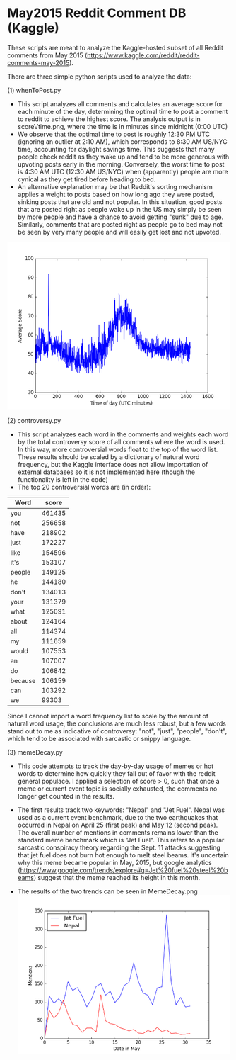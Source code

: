 # May2015 Reddit Comment DB (Kaggle)

These scripts are meant to analyze the Kaggle-hosted subset of all Reddit comments from May 2015 (https://www.kaggle.com/reddit/reddit-comments-may-2015).  

There are three simple python scripts used to analyze the data:

(1) whenToPost.py
 - This script analyzes all comments and calculates an average score for each minute of the day, determining the optimal time to post a comment to reddit to achieve the highest score.  The analysis output is in scoreVtime.png, where the time is in minutes since midnight (0:00 UTC)
 - We observe that the optimal time to post is roughly 12:30 PM UTC (ignoring an outlier at 2:10 AM), which corresponds to 8:30 AM US/NYC time, accounting for daylight savings time.  This suggests that many people check reddit as they wake up and tend to be more generous with upvoting posts early in the morning.  Conversely, the worst time to post is 4:30 AM UTC (12:30 AM US/NYC) when (apparently) people are more cynical as they get tired before heading to bed.
 - An alternative explanation may be that Reddit's sorting mechanism applies a weight to posts based on how long ago they were posted, sinking posts that are old and not popular.  In this situation, good posts that are posted right as people wake up in the US may simply be seen by more people and have a chance to avoid getting "sunk" due to age.  Similarly, comments that are posted right as people go to bed may not be seen by very many people and will easily get lost and not upvoted.

![scoreVTime](https://github.com/kurtejung/redditComments-kaggle/blob/master/scoreVtime.png)
 
(2) controversy.py
 - This script analyzes each word in the comments and weights each word by the total controversy score of all comments where the word is used.  In this way, more controversial words float to the top of the word list.  These results should be scaled by a dictionary of natural word frequency, but the Kaggle interface does not allow importation of external databases so it is not implemented here (though the functionality is left in the code)
 - The top 20 controversial words are (in order):

| Word | score |
|------|------|
| you  | 461435 |
| not  | 256658 |
| have |  218902 |
| just |  172227 |
| like |  154596 |
| it's |  153107 |
| people |  149125 |
| he |  144180 |
| don't |  134013 |
| your |  131379 |
| what  | 125091 |
| about |  124164 |
| all |  114374 |
| my  | 111659 |
| would |  107553 |
| an |  107007 |
| do |  106842 |
| because |  106159 |
| can |  103292 |
| we |  99303 |

Since I cannot import a word frequency list to scale by the amount of natural word usage, the conclusions are much less robust, but a few words stand out to me as indicative of controversy: "not", "just", "people", "don't", which tend to be associated with sarcastic or snippy language.  

(3) memeDecay.py
 - This code attempts to track the day-by-day usage of memes or hot words to determine how quickly they fall out of favor with the reddit general populace.  I applied a selection of score > 0, such that once a meme or current event topic is socially exhausted, the comments no longer get counted in the results.
 - The first results track two keywords: "Nepal" and "Jet Fuel".  Nepal was used as a current event benchmark, due to the two earthquakes that occurred in Nepal on April 25 (first peak) and May 12 (second peak).  The overall number of mentions in comments remains lower than the standard meme benchmark which is "Jet Fuel".  This refers to a popular sarcastic conspiracy theory regarding the Sept. 11 attacks suggesting that jet fuel does not burn hot enough to melt steel beams.  It's uncertain why this meme became popular in May, 2015, but google analytics (https://www.google.com/trends/explore#q=Jet%20fuel%20steel%20beams) suggest that the meme reached its height in this month.

 - The results of the two trends can be seen in MemeDecay.png
![memeDecay](https://github.com/kurtejung/redditComments-kaggle/blob/master/MemeDecay.png)
